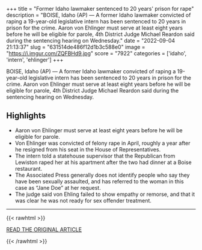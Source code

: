 +++
title = "Former Idaho lawmaker sentenced to 20 years' prison for rape"
description = "BOISE, Idaho (AP) — A former Idaho lawmaker convicted of raping a 19-year-old legislative intern has been sentenced to 20 years in prison for the crime. Aaron von Ehlinger must serve at least eight years before he will be eligible for parole, 4th District Judge Michael Reardon said during the sentencing hearing on Wednesday."
date = "2022-09-04 21:13:37"
slug = "631514de486f12d1b3c588e0"
image = "https://i.imgur.com/ZQFBHd9.jpg"
score = "7922"
categories = ['idaho', 'intern', 'ehlinger']
+++

BOISE, Idaho (AP) — A former Idaho lawmaker convicted of raping a 19-year-old legislative intern has been sentenced to 20 years in prison for the crime. Aaron von Ehlinger must serve at least eight years before he will be eligible for parole, 4th District Judge Michael Reardon said during the sentencing hearing on Wednesday.

## Highlights

- Aaron von Ehlinger must serve at least eight years before he will be eligible for parole.
- Von Ehlinger was convicted of felony rape in April, roughly a year after he resigned from his seat in the House of Representatives.
- The intern told a statehouse supervisor that the Republican from Lewiston raped her at his apartment after the two had dinner at a Boise restaurant.
- The Associated Press generally does not identify people who say they have been sexually assaulted, and has referred to the woman in this case as “Jane Doe” at her request.
- The judge said von Ehling failed to show empathy or remorse, and that it was clear he was not ready for sex offender treatment.

---

{{< rawhtml >}}
  <p class="article-category">
    <a target="_blank" href="https://apnews.com/article/middle-east-crime-idaho-sentencing-boise-dd7d5973626ab65d8df6c942e22d50d7">READ THE ORIGINAL ARTICLE</a>
  </p>
{{< /rawhtml >}}
